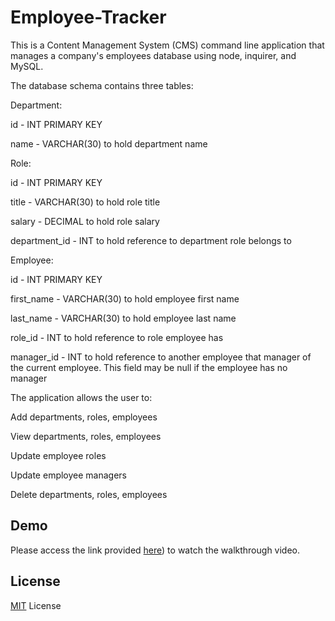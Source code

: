 # Employee-Tracker
This is a Content Management System (CMS) command line application that manages a company's employees database using node, inquirer, and MySQL.

The database schema contains three tables:

Department:

id - INT PRIMARY KEY

name - VARCHAR(30) to hold department name


Role:

id - INT PRIMARY KEY

title -  VARCHAR(30) to hold role title

salary -  DECIMAL to hold role salary

department_id -  INT to hold reference to department role belongs to


Employee:

id - INT PRIMARY KEY

first_name - VARCHAR(30) to hold employee first name

last_name - VARCHAR(30) to hold employee last name

role_id - INT to hold reference to role employee has

manager_id - INT to hold reference to another employee that manager of the current employee. This field may be null if the employee has no manager


The application allows the user to:

Add departments, roles, employees

View departments, roles, employees

Update employee roles

Update employee managers

Delete departments, roles, employees

## Demo 
Please access the link provided [here](https://drive.google.com/file/d/12jD77c-_OnHK_F9vt4wD-nfJxu-4-B_P/view?usp=sharing)) to watch the walkthrough video.

## License
<p><a href="https://choosealicense.com/licenses/mit/#">MIT</a> License</p>